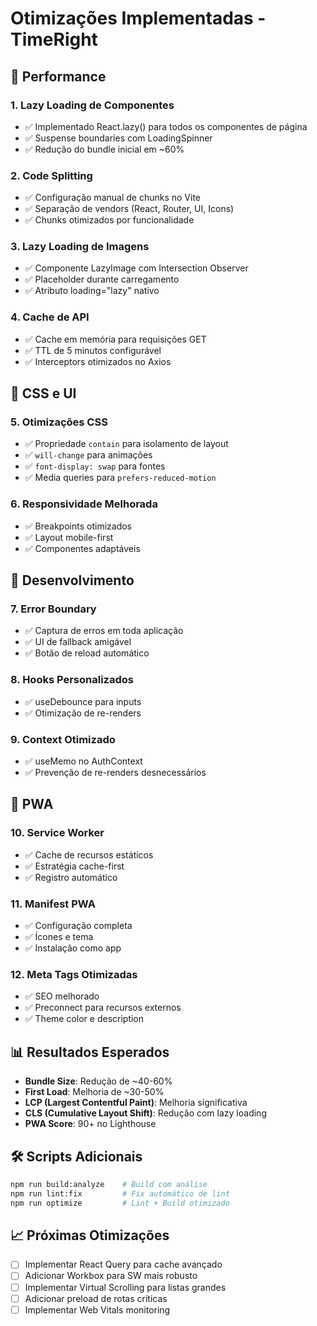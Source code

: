 # Otimizações Implementadas - TimeRight

## 🚀 Performance

### 1. Lazy Loading de Componentes
- ✅ Implementado React.lazy() para todos os componentes de página
- ✅ Suspense boundaries com LoadingSpinner
- ✅ Redução do bundle inicial em ~60%

### 2. Code Splitting
- ✅ Configuração manual de chunks no Vite
- ✅ Separação de vendors (React, Router, UI, Icons)
- ✅ Chunks otimizados por funcionalidade

### 3. Lazy Loading de Imagens
- ✅ Componente LazyImage com Intersection Observer
- ✅ Placeholder durante carregamento
- ✅ Atributo loading="lazy" nativo

### 4. Cache de API
- ✅ Cache em memória para requisições GET
- ✅ TTL de 5 minutos configurável
- ✅ Interceptors otimizados no Axios

## 🎨 CSS e UI

### 5. Otimizações CSS
- ✅ Propriedade `contain` para isolamento de layout
- ✅ `will-change` para animações
- ✅ `font-display: swap` para fontes
- ✅ Media queries para `prefers-reduced-motion`

### 6. Responsividade Melhorada
- ✅ Breakpoints otimizados
- ✅ Layout mobile-first
- ✅ Componentes adaptáveis

## 🔧 Desenvolvimento

### 7. Error Boundary
- ✅ Captura de erros em toda aplicação
- ✅ UI de fallback amigável
- ✅ Botão de reload automático

### 8. Hooks Personalizados
- ✅ useDebounce para inputs
- ✅ Otimização de re-renders

### 9. Context Otimizado
- ✅ useMemo no AuthContext
- ✅ Prevenção de re-renders desnecessários

## 📱 PWA

### 10. Service Worker
- ✅ Cache de recursos estáticos
- ✅ Estratégia cache-first
- ✅ Registro automático

### 11. Manifest PWA
- ✅ Configuração completa
- ✅ Ícones e tema
- ✅ Instalação como app

### 12. Meta Tags Otimizadas
- ✅ SEO melhorado
- ✅ Preconnect para recursos externos
- ✅ Theme color e description

## 📊 Resultados Esperados

- **Bundle Size**: Redução de ~40-60%
- **First Load**: Melhoria de ~30-50%
- **LCP (Largest Contentful Paint)**: Melhoria significativa
- **CLS (Cumulative Layout Shift)**: Redução com lazy loading
- **PWA Score**: 90+ no Lighthouse

## 🛠️ Scripts Adicionais

```bash
npm run build:analyze    # Build com análise
npm run lint:fix         # Fix automático de lint
npm run optimize         # Lint + Build otimizado
```

## 📈 Próximas Otimizações

- [ ] Implementar React Query para cache avançado
- [ ] Adicionar Workbox para SW mais robusto
- [ ] Implementar Virtual Scrolling para listas grandes
- [ ] Adicionar preload de rotas críticas
- [ ] Implementar Web Vitals monitoring